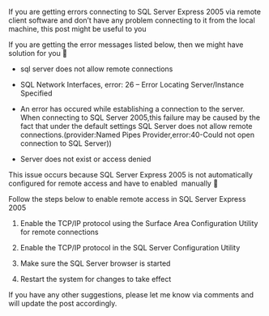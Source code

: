 
If you are getting errors connecting to SQL Server Express 2005 via remote client software and don&#8217;t have any problem connecting to it from the local machine, this post might be useful to you

If you are getting the error messages listed below, then we might have solution for you 🙂

<ul type="disc">
  </p> 
  
  <li>
    sql server does not allow remote connections
  </li>
  <p>
  </p>
  
  <li>
    SQL Network Interfaces, error: 26 &#8211; Error Locating Server/Instance Specified
  </li>
  <p>
  </p>
  
  <li>
    An error has occured while establishing a connection to the server. When connecting to SQL Server 2005,this failure may be caused by the fact that under the default settings SQL Server does not allow remote connections.(provider:Named Pipes Provider,error:40-Could not open connection to SQL Server))
  </li>
  <p>
  </p>
  
  <li>
    Server does not exist or access denied
  </li>
  <p>
    </ul>    
    <p>
      This issue occurs because SQL Server Express 2005 is not automatically configured for remote access and have to enabled  manually 🙁
    </p>  
    <p>
      Follow the steps below to enable remote access in SQL Server Express 2005
    </p>    
    <ol type="1">
      </p>   
      <li>
        Enable the TCP/IP protocol using the Surface Area Configuration Utility for remote connections
      </li>
      <p>
      </p>   
      <li>
        Enable the TCP/IP protocol in the SQL Server Configuration Utility
      </li>
      <p>
      </p>    
      <li>
        Make sure the SQL Server browser is started
      </li>
      <p>
      </p>  
      <li>
        Restart the system for changes to take effect
      </li>
      <p>
        </ol>   
        <p>
          If you have any other suggestions, please let me know via comments and will update the post accordingly.
        </p>
